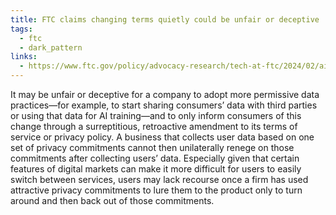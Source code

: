 ```yaml
---
title: FTC claims changing terms quietly could be unfair or deceptive
tags:
  - ftc
  - dark_pattern
links:
  - https://www.ftc.gov/policy/advocacy-research/tech-at-ftc/2024/02/ai-other-companies-quietly-changing-your-terms-service-could-be-unfair-or-deceptive
---
```

It may be unfair or deceptive for a company to adopt more permissive data practices—for example, to start sharing consumers’ data with third parties or using that data for AI training—and to only inform consumers of this change through a surreptitious, retroactive amendment to its terms of service or privacy policy. A business that collects user data based on one set of privacy commitments cannot then unilaterally renege on those commitments after collecting users’ data. Especially given that certain features of digital markets can make it more difficult for users to easily switch between services, users may lack recourse once a firm has used attractive privacy commitments to lure them to the product only to turn around and then back out of those commitments.